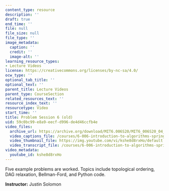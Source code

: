 ```yaml
---
content_type: resource
description: ''
draft: true
end_time: ''
file: null
file_size: null
file_type: ''
image_metadata:
  caption: ''
  credit: ''
  image-alt: ''
learning_resource_types:
- Lecture Videos
license: https://creativecommons.org/licenses/by-nc-sa/4.0/
ocw_type: ''
optional_tab_title: ''
optional_text: ''
parent_title: Lecture Videos
parent_type: CourseSection
related_resources_text: ''
resource_index_text: ''
resourcetype: Video
start_time: ''
title: Problem Session 6 (old)
uid: 59c0bc99-e8a9-eecf-d996-de4d46ccfb4e
video_files:
  archive_url: https://archive.org/download/MIT6.006S20/MIT6_006S20_04_06_Problem_Session_6_300k.mp4
  video_captions_file: /courses/6-006-introduction-to-algorithms-spring-2020/e33777cbbc8456e588df39c32fa9a231_kshe8d8rxHo.vtt
  video_thumbnail_file: https://img.youtube.com/vi/kshe8d8rxHo/default.jpg
  video_transcript_file: /courses/6-006-introduction-to-algorithms-spring-2020/94adc4c8376221c5c09a4e9bf1372d63_kshe8d8rxHo.pdf
video_metadata:
  youtube_id: kshe8d8rxHo
---
```

Five example problems are worked. Topics include topological ordering, DAG relaxation, Bellman-Ford, and Python code.

**Instructor:** Justin Solomon